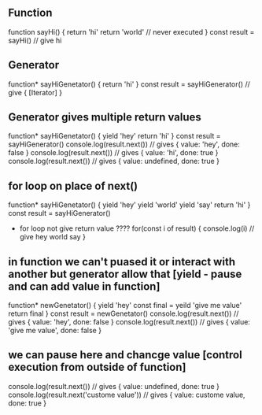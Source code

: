 ## Function
function sayHi() {
    return 'hi'
    return 'world' // never executed
}
const result = sayHi()  // give hi

## Generator
function* sayHiGenetator() {
    return 'hi'
}
const result = sayHiGenerator()  // give { [Iterator] }

## Generator gives multiple return values
function* sayHiGenetator() {
    yield 'hey'
    return 'hi'
}
const result = sayHiGenerator()
console.log(result.next())   // gives  { value: 'hey', done: false } 
console.log(result.next())   // gives  { value: 'hi', done: true } 
console.log(result.next())   // gives  { value: undefined, done: true } 

## for loop on place of next()
function* sayHiGenetator() {
    yield 'hey'
    yield 'world'
    yield 'say'
    return 'hi'
}
const result = sayHiGenerator()
* for loop not give return value ????
for(const i of result) {
    console.log(i) // give hey world say
}

## in function we can't puased it or interact with another but generator allow that [yield - pause and can add value in function]
function* newGenetator() {
    yield 'hey'
    const final = yeild 'give me value'
    return final
}
const result = newGenetator()
console.log(result.next())   // gives  { value: 'hey', done: false }
console.log(result.next())   // gives  { value: 'give me value', done: false }

## we can pause here and chancge value [control execution from outside of function]
console.log(result.next())   // gives  { value: undefined, done: true }
console.log(result.next('custome value'))   // gives  { value: custome value, done: true }
